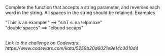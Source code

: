 Complete the function that accepts a string parameter, and reverses each word in the string. All spaces in the string should be retained.
Examples

"This is an example!" ==> "sihT si na !elpmaxe" <br>
"double  spaces"      ==> "elbuod  secaps"

<br>
<i>
  Link to the challenge on Codewars:<br>
  https://www.codewars.com/kata/5259b20d6021e9e14c0010d4
</i>
